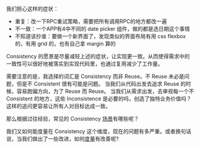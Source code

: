 我们担心这样的症状：

* 重复：改一下RPC重试策略，需要把所有调用RPC的地方都改一遍
* 不一致：一个APP有4中不同的 date picker 组件，做的都是选日期这个事情
* 不知道该抄谁：要做一个新界面了，发现类似的界面布局有用 css flexbox 的，有用 grid 的，也有自己拿 margin 算的

Consistency 的愿景是尽量减轻上述的症状，让实现更一致。从而使得需求中的一致性可以很好地被落实到实现代码里，也通过复用减少了工作量。

需要注意的是，我选择的词汇是 Consistency 而非 Reuse。不 Reuse 未必是问题，但是不 Consistent 很有可能是问题。
当我们从代码出发去追求 Reuse 的时候，容易跑偏方向，为了 Reuse 而 Reuse。
当我们从需求出发，去审视每一个不 Consistent 的地方，这些 Inconsistence 是必要的吗，创造了独特业务价值吗？这样的追问更容易让所有人对目标达成一致。

那么根据过往经验，常见的 Consistency [场景](./Scenario.md)有哪些呢？

我们又如何能度量在 Consistency 这个维度，现在的问题有多严重。或者换句话说，当我们做出了一些改进，如何[度量](./ConsistencyMetrics.md)有改善呢?